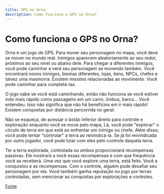```yaml
---
title: GPS no Orna
description: Como funciona o GPS no Orna?
---
```


# Como funciona o GPS no Orna?

Orna é um jogo de GPS. Para mover seu personagem no mapa, você deve se mover no mundo real. Inimigos aparecem aleatoriamente ao seu redor, próximos ao seu nível ou abaixo dele. Para chegar a diferentes inimigos, você pode caminhar e verá seu personagem se movendo também. Você encontrará novos inimigos, biomas diferentes, lojas, itens, NPCs, chefes e talvez uma masmorra. Existem missões relacionadas ao movimento. Você pode caminhar para completá-las. 

O jogo sabe se você está caminhando, então não funciona se você estiver indo mais rápido como passageiro em um carro, ônibus, barco... Você entendeu. Isso não significa que não há benefícios em ir mais rápido! Existem conquistas por distância percorrida no geral.

Não se esqueça, de acessar o botão inferior direito para controle e exploração enquanto você se move pelo mapa, Lá, você pode "explorar" o círculo de terra em que está ao enfrentar um inimigo ou chefe. Além disso, você pode tentar "controlar" a terra ao reivindicá-la. Se já foi reivindicada por outro jogador, você pode lutar com eles pelo controle daquela terra. 

Ter a terra explorada, controlada ou ambos proporcionará recompensas passivas. Ele mostrará a você essas recompensas e com que frequência você as receberá. Uma vez que você explore uma terra, está feito. Você a conquistou e as recompensas. Com o controle, alguém pode desafiar seu personagem por ela. Você também ganha reputação no jogo por terras controladas, sem mencionar as conquistas por explorações e controles.

[Fonte](https://www.ornalegends.com/)